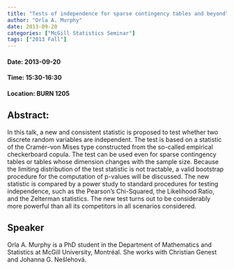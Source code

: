 ```yaml
---
title: "Tests of independence for sparse contingency tables and beyond"
author: "Orla A. Murphy"
date: 2013-09-20
categories: ["McGill Statistics Seminar"]
tags: ["2013 Fall"]
---
```


#### Date: 2013-09-20
#### Time: 15:30-16:30
#### Location: BURN 1205

## Abstract:

	
	
In this talk, a new and consistent statistic is proposed to test whether two discrete random variables are independent. The test is based on a statistic of the Cramér–von Mises type  constructed from the so-called empirical checkerboard copula. The test can be used even for sparse contingency tables or tables whose dimension changes with the sample size. Because the limiting distribution of the test statistic is not tractable, a valid bootstrap procedure for the computation of p-values will be discussed. The new statistic is compared by a power study to standard procedures for testing independence, such as the Pearson’s Chi-Squared, the Likelihood Ratio, and the Zelterman statistics. The new test turns out to be considerably more powerful than all its competitors in all scenarios considered.




## Speaker

Orla A. Murphy is a PhD student in the Department of Mathematics and Statistics at McGill University, Montréal. She works with Christian Genest and Johanna G. Nešlehová.

 